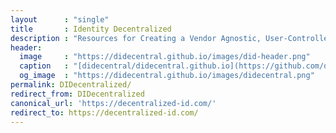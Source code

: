 ```yaml
---
layout      : "single"
title       : Identity Decentralized
description : "Resources for Creating a Vendor Agnostic, User-Controlled, Identity Layer for the Internet."
header:
  image     : "https://didecentral.github.io/images/did-header.png"
  caption   : "[didecentral/didecentral.github.io](https://github.com/didecentral/didecentral.github.io)"
  og_image  : "https://didecentral.github.io/images/didecentral.png"
permalink: DIDecentralized/
redirect_from: DIDecentralized
canonical_url: 'https://decentralized-id.com/'
redirect_to: https://decentralized-id.com/
---
```

